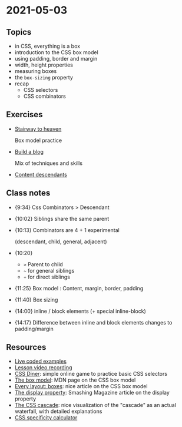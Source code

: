 # 2021-05-03

## Topics

- in CSS, everything is a box
- introduction to the CSS box model
- using padding, border and margin
- width, height properties
- measuring boxes
- the `box-sizing` property
- recap
    - CSS selectors
    - CSS combinators



## Exercises

- [Stairway to heaven](https://github.com/FbW-E04-1/UIB-box-model-stairway-to-heaven)
    
    Box model practice

- [Build a blog](https://github.com/FbW-E04-1/UIB-build-a-blog)
    
    Mix of techniques and skills

- [Content descendants](https://github.com/FbW-E04-1/UIB-content-descendants/)

## Class notes

- {9:34} 		Css Combinators > Descendant 
- {10:02} 	Siblings share the same parent
- {10:13} 	Combinators are 4 + 1 experimental  

    (descendant, child, general, adjacent)
- {10:20}
    - 	`>` Parent to child
    - `~` for general siblings
	- `+` for direct siblings

- {11:25}	Box model : Content, margin, border, padding
- {11:40} 	Box sizing
- {14:00} 	inline / block elements   (+ special inline-block)
- {14:17}          Difference between inline and block elements changes to padding/margin


## Resources

- [Live coded examples](workspace)
- [Lesson video recording](https://drive.google.com/file/d/1-yek3O8oM6nouXoIinTsjTnm8JMWHwQv/view?usp=sharing)
- [CSS Diner](https://flukeout.github.io/): simple online game to practice basic CSS selectors
- [The box model](https://developer.mozilla.org/en-US/docs/Learn/CSS/Building_blocks/The_box_model): MDN page on the CSS box model
- [Every layout: boxes](https://every-layout.dev/rudiments/boxes/): nice article on the CSS box model
- [The display property](https://www.smashingmagazine.com/2019/05/display-box-generation/): Smashing Magazine article on the display property
- [The CSS cascade](https://wattenberger.com/blog/css-cascade): nice visualization of the "cascade" as an actual waterfall, with detailed explanations
- [CSS specificity calculator](https://specificity.keegan.st/)
